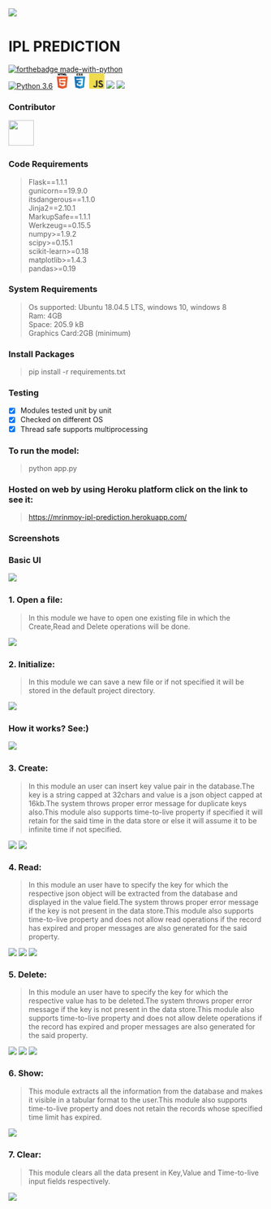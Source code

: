 <img src="https://i.pinimg.com/originals/f0/fa/45/f0fa452ce5ec464e6f6539b36d308b82.jpg">

# IPL PREDICTION

[![forthebadge made-with-python](http://ForTheBadge.com/images/badges/made-with-python.svg)](https://www.python.org/)                 
[![Python 3.6](https://img.shields.io/badge/python-3.6-blue.svg)](https://www.python.org/downloads/release/python-360/) 
<code><img height="30" src="https://raw.githubusercontent.com/github/explore/80688e429a7d4ef2fca1e82350fe8e3517d3494d/topics/html/html.png"></code>
<code><img height="30" src="https://raw.githubusercontent.com/github/explore/80688e429a7d4ef2fca1e82350fe8e3517d3494d/topics/css/css.png"></code>
<code><img height="30" src="https://raw.githubusercontent.com/github/explore/80688e429a7d4ef2fca1e82350fe8e3517d3494d/topics/javascript/javascript.png"></code>
<code><img height="30" src="https://github.com/tomchen/stack-icons/raw/master/logos/bootstrap.svg"></code>
<code><img height="30" src="https://symbols.getvecta.com/stencil_80/56_flask.3a79b5a056.jpg"></code>

### Contributor
<a href="https://github.com/argho28"><img src="https://avatars3.githubusercontent.com/u/54744863?s=400&v=4" height="50px" width="50px" alt=""/></a>



### Code Requirements
> Flask==1.1.1</br>
> gunicorn==19.9.0</br>
> itsdangerous==1.1.0</br>
> Jinja2==2.10.1</br>
> MarkupSafe==1.1.1</br>
> Werkzeug==0.15.5</br>
> numpy>=1.9.2</br>
> scipy>=0.15.1</br>
> scikit-learn>=0.18</br>
> matplotlib>=1.4.3</br>
> pandas>=0.19</br>

### System Requirements
> Os supported: Ubuntu 18.04.5 LTS, windows 10, windows 8</br>
> Ram: 4GB</br>
> Space: 205.9 kB</br>
> Graphics Card:2GB (minimum)</br>

### Install Packages
> pip install -r requirements.txt

### Testing
- [x]  Modules tested unit by unit
- [x]  Checked on different OS
- [x]  Thread safe supports multiprocessing

### To run the model:
> python app.py

### Hosted on web by using Heroku platform click on the link to see it:
> https://mrinmoy-ipl-prediction.herokuapp.com/

### Screenshots

### Basic UI
<img src="https://github.com/argho28/Create_Read_Delete/blob/main/ui.png">

### 1. Open a file:
> In this module we have to open one existing file in which the Create,Read and Delete operations will be done.
<img src="https://github.com/argho28/Create_Read_Delete/blob/main/open.png">

### 2. Initialize:
> In this module we can save a new file or if not specified it will be stored in the default project directory.
<img src="https://github.com/argho28/Create_Read_Delete/blob/main/save.png">

### How it works? See:)
<img src="https://github.com/argho28/Create_Read_Delete/blob/main/output.gif">

### 3. Create:
> In this module an user can insert key value pair in the database.The key is a string capped at 32chars and value is a json object capped at 16kb.The system throws proper error message for duplicate keys also.This module also supports time-to-live property if specified it will retain for the said time in the data store or else it will assume it to be infinite time if not specified.
<img src="https://github.com/argho28/Create_Read_Delete/blob/main/create.png">
<img src="https://github.com/argho28/Create_Read_Delete/blob/main/duplicate_error.png">

### 4. Read:
> In this module an user have to specify the key for which the respective json object will be extracted from the database and displayed in the value field.The system throws proper error message if the key is not present in the data store.This module also supports time-to-live property and does not allow read operations if the record has expired and proper messages are also generated for the said property. 
<img src="https://github.com/argho28/Create_Read_Delete/blob/main/read.png">
<img src="https://github.com/argho28/Create_Read_Delete/blob/main/read_error.png">
<img src="https://github.com/argho28/Create_Read_Delete/blob/main/time-to-live.png">

### 5. Delete:
> In this module an user have to specify the key for which the respective value has to be deleted.The system throws proper error message if the key is not present in the data store.This module also supports time-to-live property and does not allow delete operations if the record has expired and proper messages are also generated for the said property.
<img src="https://github.com/argho28/Create_Read_Delete/blob/main/delete.png">
<img src="https://github.com/argho28/Create_Read_Delete/blob/main/delete_error.png">
<img src="https://github.com/argho28/Create_Read_Delete/blob/main/time-to-live.png">

### 6. Show:
> This module extracts all the information from the database and makes it visible in a tabular format to the user.This module also supports time-to-live property and does not retain the records whose specified time limit has expired.
<img src="https://github.com/argho28/Create_Read_Delete/blob/main/show.png">

### 7.	Clear:
> This module clears all the data present in Key,Value and Time-to-live input fields respectively.
<img src="https://github.com/argho28/Create_Read_Delete/blob/main/clear.gif">
